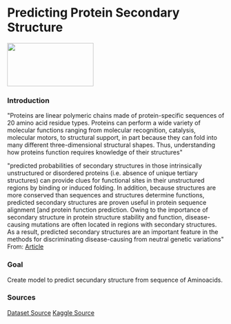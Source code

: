 # Predicting Protein Secondary Structure

<img src="[https://your-image-url.type](https://www.ebi.ac.uk/training/online/courses/biomacromolecular-structures/wp-content/uploads/sites/110/2020/09/Figure13-1024x973.png)" width="200" height="100">

### Introduction
"Proteins are linear polymeric chains made of protein-specific sequences of 20 amino acid residue types. Proteins can perform a wide variety of molecular functions ranging from molecular recognition, catalysis, molecular motors, to structural support, in part because they can fold into many different three-dimensional structural shapes. Thus, understanding how proteins function requires knowledge of their structures"

"predicted probabilities of secondary structures in those intrinsically unstructured or disordered proteins (i.e. absence of unique tertiary structures) can provide clues for functional sites in their unstructured regions by binding or induced folding. 
In addition, because structures are more conserved than sequences and structures determine functions, predicted secondary structures are proven useful in protein sequence alignment [and protein function prediction. 
Owing to the importance of secondary structure in protein structure stability and function, disease-causing mutations are often located in regions with secondary structures. 
As a result, predicted secondary structures are an important feature in the methods for discriminating disease-causing from neutral genetic variations"
From: [Article](https://academic.oup.com/bib/article/19/3/482/2769436?login=false)

### Goal
Create model to predict secundary structure from sequence of Aminoacids.

### Sources

[Dataset Source](https://webs.iiitd.edu.in/raghava/ccpdb/compile.php)
[Kaggle Source](https://www.kaggle.com/datasets/tamzidhasan/protein-secondary-sequence)
